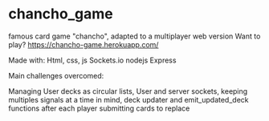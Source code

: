 # chancho_game
famous card game "chancho", adapted to a multiplayer web version
Want to play? https://chancho-game.herokuapp.com/

Made with:
Html, css, js
Sockets.io
nodejs
Express

Main challenges overcomed:

Managing User decks as circular lists,
User and server sockets, keeping multiples signals at a time in mind,
deck updater and emit_updated_deck functions after each player submitting cards to replace

